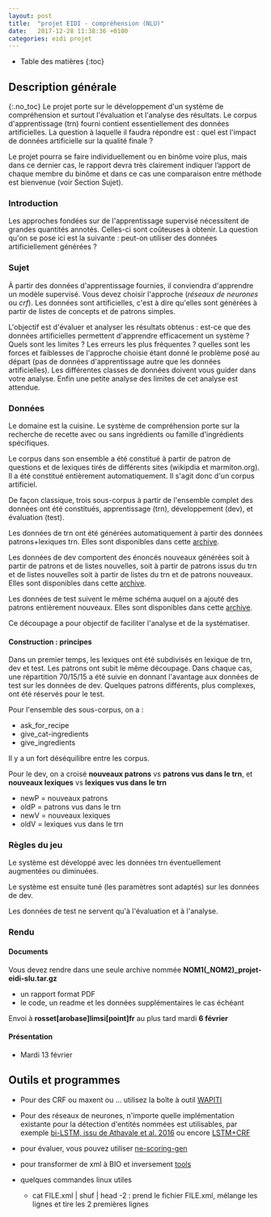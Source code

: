 ```yaml
---
layout: post
title:  "projet EIDI - compréhension (NLU)"
date:   2017-12-28 11:38:36 +0100
categories: eidi projet
---
```


* Table des matières
{:toc}

## Description générale
{:.no_toc}
Le projet porte sur le développement d'un système de compréhension et surtout l'évaluation et l'analyse des résultats. Le corpus d'apprentissage (trn) fourni contient essentiellement des données artificielles. La question à laquelle il faudra répondre est : quel est l'impact de données artificielle sur la qualité finale ?

Le projet pourra se faire individuellement ou en binôme voire plus, mais dans ce dernier cas, le rapport devra très clairement indiquer l’apport de chaque membre du binôme et dans ce cas une comparaison entre méthode est bienvenue (voir Section Sujet).

### Introduction

Les approches fondées sur de l'apprentissage supervisé nécessitent de grandes quantités annotés. Celles-ci sont coûteuses à obtenir. La question qu'on se pose ici est la suivante : peut-on utiliser des données artificiellement générées ?

### Sujet

À partir des données d'apprentissage fournies, il conviendra d'apprendre un modèle supervisé. Vous devez choisir l'approche (*réseaux de neurones* ou *crf*). Les données sont artificielles, c'est à dire qu'elles sont générées à partir de listes de concepts et de patrons simples.

L'objectif est d'évaluer et analyser les résultats obtenus : est-ce que des données artificielles permettent d'apprendre efficacement un système ? Quels sont les limites ? Les erreurs les plus fréquentes ? quelles sont les forces et faiblesses de l'approche choisie étant donné le problème posé au départ (pas de données d'apprentissage autre que les données artificielles). Les différentes classes de données doivent vous guider dans votre analyse.
Enfin une petite analyse des limites de cet analyse est attendue.

### Données

Le domaine est la cuisine. Le système de compréhension porte sur la recherche de recette avec ou sans ingrédients ou famille d'ingrédients spécifiques.

Le corpus dans son ensemble a été constitué à partir de patron de questions et de lexiques tirés de différents sites (wikipdia et marmiton.org). Il a été constitué entièrement automatiquement. Il s'agit donc d'un corpus artificiel.

De façon classique, trois sous-corpus à partir de l'ensemble complet des données ont été constitués, apprentissage (trn), développement (dev), et évaluation (test).

Les données de trn ont été générées automatiquement à partir des données patrons+lexiques trn. Elles sont disponibles dans cette [archive](https://sophierosset.github.io/docs/generation-projet-trn.tar.gz).

Les données de dev comportent des énoncés nouveaux générées soit à partir de patrons et de listes nouvelles, soit à partir de patrons issus du trn et de listes nouvelles soit à partir de listes du trn et de patrons nouveaux. Elles sont disponibles dans cette [archive](https://sophierosset.github.io/docs/generation-projet-dev.tar.gz).

Les données de test suivent le même schéma auquel on a ajouté des patrons entièrement nouveaux. Elles sont disponibles dans cette [archive](https://sophierosset.github.io/docs/generation-projet-test.tar.gz). 

Ce découpage a pour objectif de faciliter l'analyse et de la systématiser.

#### Construction : principes
Dans un premier temps, les lexiques ont été subdivisés en lexique de trn, dev et test. Les patrons ont subit le même découpage. Dans chaque cas, une répartition 70/15/15 a été suivie en donnant l'avantage aux données de test sur les données de dev. Quelques patrons différents, plus complexes, ont été réservés pour le test.

Pour l'ensemble des sous-corpus, on a :

- ask_for_recipe
- give_cat-ingredients
- give_ingredients

Il y a un fort déséquilibre entre les corpus.

Pour le dev, on a croisé  **nouveaux patrons** vs **patrons vus dans le trn**, et **nouveaux lexiques** vs **lexiques vus dans le trn**

- newP = nouveaux patrons
- oldP = patrons vus dans le trn
- newV = nouveaux lexiques
- oldV = lexiques vus dans le trn

### Règles du jeu

Le système est développé avec les données trn éventuellement augmentées ou diminuées.

Le système est ensuite tuné (les paramètres sont adaptés) sur les données de dev.

Les données de test ne servent qu'à l'évaluation et à l'analyse.

### Rendu

#### Documents
Vous devez rendre dans une seule archive nommée **NOM1(_NOM2)_projet-eidi-slu.tar.gz**


* un rapport format PDF
* le code, un readme et les données supplémentaires le cas échéant

Envoi à **rosset[arobase]limsi[point]fr** au plus tard mardi **6 février**

#### Présentation

* Mardi 13 février

## Outils et programmes

 - Pour des CRF ou maxent ou ... utilisez la boîte à outil [WAPITI](https://wapiti.limsi.fr/)
 - Pour des réseaux de neurones, n'importe quelle implémentation existante pour la détection d'entités nommées est utilisables, par exemple [bi-LSTM, issu de Athavale et al. 2016](https://github.com/monikkinom/ner-lstm) ou encore [LSTM+CRF](https://github.com/guillaumegenthial/sequence_tagging)
 - pour évaluer, vous pouvez utiliser [ne-scoring-gen](https://sophierosset.github.io/docs/eval-nlu.tar.gz)
 - pour transformer de xml à BIO et inversement [tools](https://sophierosset.github.io/docs/tools.tar.gz)
 

 - quelques commandes linux utiles
   - cat FILE.xml | shuf | head -2 : prend le fichier FILE.xml, mélange les lignes et tire les 2 premières lignes

